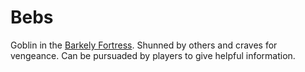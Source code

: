 # Bebs

Goblin in the [Barkely Fortress](../barkely_fortress.md). Shunned by others and craves for vengeance. Can be pursuaded by players to give helpful information. 
